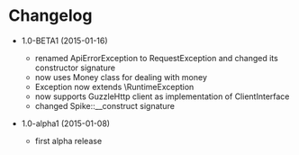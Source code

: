 Changelog
=========

- 1.0-BETA1 (2015-01-16)
  - renamed ApiErrorException to RequestException and changed its constructor signature
  - now uses Money class for dealing with money
  - Exception now extends \RuntimeException
  - now supports GuzzleHttp client as implementation of ClientInterface
  - changed Spike::__construct signature

- 1.0-alpha1 (2015-01-08)
  - first alpha release
